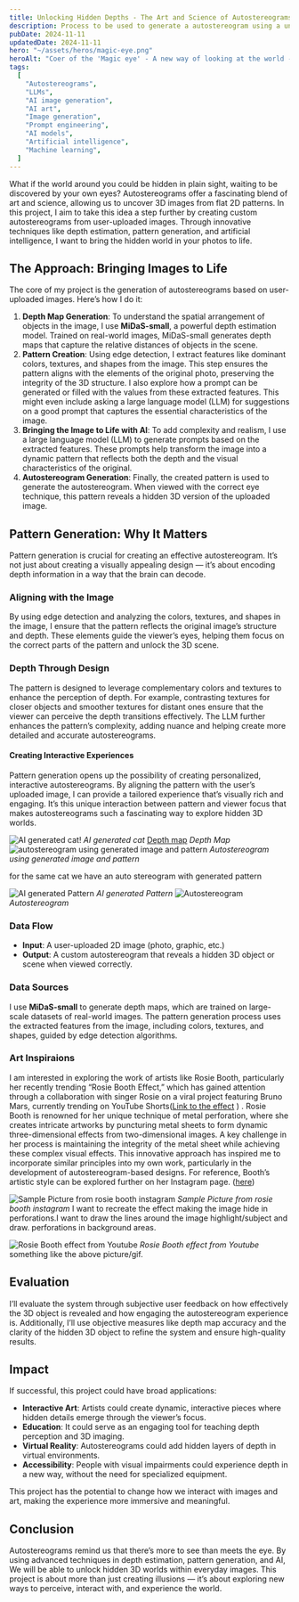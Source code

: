 ```yaml
---
title: Unlocking Hidden Depths - The Art and Science of Autostereograms
description: Process to be used to generate a autostereogram using a unique AI generated pattern with image features.
pubDate: 2024-11-11
updatedDate: 2024-11-11
hero: "~/assets/heros/magic-eye.png"
heroAlt: "Coer of the 'Magic eye' - A new way of looking at the world - Part 1"
tags:
  [
    "Autostereograms",
    "LLMs",
    "AI image generation",
    "AI art",
    "Image generation",
    "Prompt engineering",
    "AI models",
    "Artificial intelligence",
    "Machine learning",
  ]
---
```


What if the world around you could be hidden in plain sight, waiting to be discovered by your own eyes? Autostereograms offer a fascinating blend of art and science, allowing us to uncover 3D images from flat 2D patterns. In this project, I aim to take this idea a step further by creating custom autostereograms from user-uploaded images. Through innovative techniques like depth estimation, pattern generation, and artificial intelligence, I want to bring the hidden world in your photos to life.

## The Approach: Bringing Images to Life

The core of my project is the generation of autostereograms based on user-uploaded images. Here’s how I do it:

1.  **Depth Map Generation**: To understand the spatial arrangement of objects in the image, I use **MiDaS-small**, a powerful depth estimation model. Trained on real-world images, MiDaS-small generates depth maps that capture the relative distances of objects in the scene.
2.  **Pattern Creation**: Using edge detection, I extract features like dominant colors, textures, and shapes from the image. This step ensures the pattern aligns with the elements of the original photo, preserving the integrity of the 3D structure. I also explore how a prompt can be generated or filled with the values from these extracted features. This might even include asking a large language model (LLM) for suggestions on a good prompt that captures the essential characteristics of the image.
3.  **Bringing the Image to Life with AI**: To add complexity and realism, I use a large language model (LLM) to generate prompts based on the extracted features. These prompts help transform the image into a dynamic pattern that reflects both the depth and the visual characteristics of the original.
4.  **Autostereogram Generation**: Finally, the created pattern is used to generate the autostereogram. When viewed with the correct eye technique, this pattern reveals a hidden 3D version of the uploaded image.

## Pattern Generation: Why It Matters

Pattern generation is crucial for creating an effective autostereogram. It’s not just about creating a visually appealing design — it’s about encoding depth information in a way that the brain can decode.

### Aligning with the Image

By using edge detection and analyzing the colors, textures, and shapes in the image, I ensure that the pattern reflects the original image’s structure and depth. These elements guide the viewer’s eyes, helping them focus on the correct parts of the pattern and unlock the 3D scene.

### Depth Through Design

The pattern is designed to leverage complementary colors and textures to enhance the perception of depth. For example, contrasting textures for closer objects and smoother textures for distant ones ensure that the viewer can perceive the depth transitions effectively. The LLM further enhances the pattern’s complexity, adding nuance and helping create more detailed and accurate autostereograms.

#### Creating Interactive Experiences

Pattern generation opens up the possibility of creating personalized, interactive autostereograms. By aligning the pattern with the user’s uploaded image, I can provide a tailored experience that’s visually rich and engaging. It’s this unique interaction between pattern and viewer focus that makes autostereograms such a fascinating way to explore hidden 3D worlds.

![AI generated cat](https://miro.medium.com/v2/resize:fit:668/format:webp/1*S-KfMMiTcB2smSoNXXzjpg.jpeg)!
_AI generated cat_
[Depth map](https://miro.medium.com/v2/resize:fit:668/format:webp/1*qFMJkeVWrTBnctjIxHsfDA.jpeg)
_Depth Map_
![autostereogram using generated image and pattern](https://miro.medium.com/v2/resize:fit:668/format:webp/1*0St5YYczFTaG7TcymhhLuA.png)
_Autostereogram using generated image and pattern_

for the same cat we have an auto stereogram with generated pattern

![AI generated Pattern](https://miro.medium.com/v2/resize:fit:1000/format:webp/1*BzkNiDztYgFdEP6xN7ZzRw.jpeg)
_AI generated Pattern_
![ Autostereogram](https://miro.medium.com/v2/resize:fit:768/format:webp/1*3ydrZ3CR0cFKBzRZbo5jjQ.jpeg)
_Autostereogram_

### Data Flow

- **Input**: A user-uploaded 2D image (photo, graphic, etc.)
- **Output**: A custom autostereogram that reveals a hidden 3D object or scene when viewed correctly.

### Data Sources

I use **MiDaS-small** to generate depth maps, which are trained on large-scale datasets of real-world images. The pattern generation process uses the extracted features from the image, including colors, textures, and shapes, guided by edge detection algorithms.

### Art Inspiraions

I am interested in exploring the work of artists like Rosie Booth, particularly her recently trending “Rosie Booth Effect,” which has gained attention through a collaboration with singer Rosie on a viral project featuring Bruno Mars, currently trending on YouTube Shorts([Link to the effect](https://www.youtube.com/effect/671be31a-0000-2f77-a677-582429c3b7b4/shorts?bp=8gWDAUKAAQp-CiQ2NzFiZTMxYS0wMDAwLTJmNzctYTY3Ny01ODI0MjljM2I3YjQSJFNSQ0VTdHhOWmJEckRmc0tpdThrWlUtYTdQblF6RTR1Z3ZqbhowdGhpcmRfcGFydHlfNjcxYmUzMWFfMDAwMF8yZjc3X2E2NzdfNTgyNDI5YzNiN2I0) ) . Rosie Booth is renowned for her unique technique of metal perforation, where she creates intricate artworks by puncturing metal sheets to form dynamic three-dimensional effects from two-dimensional images. A key challenge in her process is maintaining the integrity of the metal sheet while achieving these complex visual effects. This innovative approach has inspired me to incorporate similar principles into my own work, particularly in the development of autostereogram-based designs. For reference, Booth’s artistic style can be explored further on her Instagram page. ([here](https://www.instagram.com/rosieboothart/))

![Sample Picture from rosie booth instagram](https://miro.medium.com/v2/resize:fit:1400/format:webp/1*E-yk3X0Z25GTKwkbE6CacQ.jpeg)
_Sample Picture from rosie booth instagram_
I want to recreate the effect making the image hide in perforations.I want to draw the lines around the image highlight/subject and draw. perforations in background areas.

![Rosie Booth effect from Youtube](https://miro.medium.com/v2/resize:fit:1078/format:webp/1*F0yforCv43vkiaNUKMzUng.png)
_Rosie Booth effect from Youtube_
something like the above picture/gif.

## Evaluation

I’ll evaluate the system through subjective user feedback on how effectively the 3D object is revealed and how engaging the autostereogram experience is. Additionally, I’ll use objective measures like depth map accuracy and the clarity of the hidden 3D object to refine the system and ensure high-quality results.

## Impact

If successful, this project could have broad applications:

- **Interactive Art**: Artists could create dynamic, interactive pieces where hidden details emerge through the viewer’s focus.
- **Education**: It could serve as an engaging tool for teaching depth perception and 3D imaging.
- **Virtual Reality**: Autostereograms could add hidden layers of depth in virtual environments.
- **Accessibility**: People with visual impairments could experience depth in a new way, without the need for specialized equipment.

This project has the potential to change how we interact with images and art, making the experience more immersive and meaningful.

## Conclusion

Autostereograms remind us that there’s more to see than meets the eye. By using advanced techniques in depth estimation, pattern generation, and AI, We will be able to unlock hidden 3D worlds within everyday images. This project is about more than just creating illusions — it’s about exploring new ways to perceive, interact with, and experience the world.
